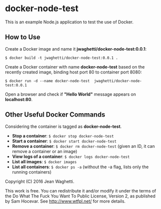# docker-node-test

This is an example Node.js application to test the use of Docker.

## How to Use

Create a Docker image and name it **jwaghetti/docker-node-test:0.0.1**:
```
$ docker build -t jwaghetti/docker-node-test:0.0.1 .
```

Create a Docker container with name **docker-node-test** based on the recently
created image, binding host port 80 to container port 8080:

```
$ docker run -d --name docker-node-test  jwaghetti/docker-node-test:0.0.1
```

Open a browser and check if **"Hello World"** message appears
on **localhost:80**.

## Other Useful Docker Commands
Considering the container is tagged as **docker-node-test**.

- **Stop a container**:
``$ docker stop docker-node-test``
- **Start a container**: 
``$ docker start docker-node-test``
- **Remove a container**:
``$ docker rm docker-node-test``
(given an ID, it can remove a container or an image)
- **View logs of a container**:
``$ docker logs docker-node-test``
- **List all images**:
``$ docker images``
- **List all containers**:
``$ docker ps -a``
(without the -a flag, lists only the running containers)

Copyright (C) 2016 Jean Waghetti.

This work is free. You can redistribute it and/or modify it under the
terms of the Do What The Fuck You Want To Public License, Version 2,
as published by Sam Hocevar. See http://www.wtfpl.net/ for more details.
